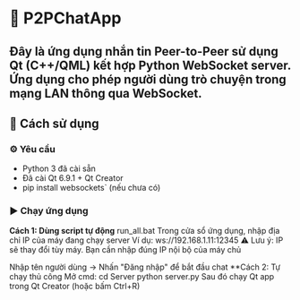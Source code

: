 # 📨 P2PChatApp
Đây là ứng dụng nhắn tin **Peer-to-Peer** sử dụng **Qt (C++/QML)** kết hợp **Python WebSocket server**.  
Ứng dụng cho phép người dùng trò chuyện trong mạng LAN thông qua WebSocket.
---

## 🚀 Cách sử dụng

### ⚙️ Yêu cầu

- Python 3 đã cài sẵn
- Đã cài Qt 6.9.1 + Qt Creator
- pip install websockets` (nếu chưa có)

### ▶️ Chạy ứng dụng

**Cách 1: Dùng script tự động**
run_all.bat
Trong cửa sổ ứng dụng, nhập địa chỉ IP của máy đang chạy server
Ví dụ:
ws://192.168.1.11:12345
⚠️ Lưu ý: IP sẽ thay đổi tùy máy. Bạn cần nhập đúng IP nội bộ của máy chủ

Nhập tên người dùng → Nhấn "Đăng nhập" để bắt đầu chat
**Cách 2: Tự chạy thủ công
Mở cmd: 
cd Server
python server.py
Sau đó chạy Qt app trong Qt Creator (hoặc bấm Ctrl+R)
